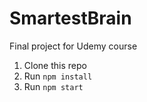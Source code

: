 # SmartestBrain
Final project for Udemy course

1. Clone this repo
2. Run `npm install`
3. Run `npm start`
